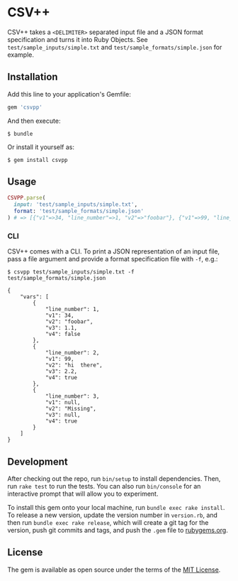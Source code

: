# CSV++

CSV++ takes a `<DELIMITER>` separated input file and a JSON format specification
and turns it into Ruby Objects. See `test/sample_inputs/simple.txt` and
`test/sample_formats/simple.json` for example.

## Installation

Add this line to your application's Gemfile:

```ruby
gem 'csvpp'
```

And then execute:

```
$ bundle
```

Or install it yourself as:

```
$ gem install csvpp
```

## Usage

```ruby
CSVPP.parse(
  input: 'test/sample_inputs/simple.txt',
  format: 'test/sample_formats/simple.json'
) # => [{"v1"=>34, "line_number"=>1, "v2"=>"foobar"}, {"v1"=>99, "line_number"=>2, "v2"=>"hi  there"}]
```

### CLI

CSV++ comes with a CLI. To print a JSON representation of an input file, pass a
file argument and provide a format specification file with `-f`, e.g.:

```
$ csvpp test/sample_inputs/simple.txt -f test/sample_formats/simple.json

{
    "vars": [
        {
            "line_number": 1,
            "v1": 34,
            "v2": "foobar",
            "v3": 1.1,
            "v4": false
        },
        {
            "line_number": 2,
            "v1": 99,
            "v2": "hi  there",
            "v3": 2.2,
            "v4": true
        },
        {
            "line_number": 3,
            "v1": null,
            "v2": "Missing",
            "v3": null,
            "v4": true
        }
    ]
}
```

## Development

After checking out the repo, run `bin/setup` to install dependencies. Then, run
`rake test` to run the tests. You can also run `bin/console` for an interactive
prompt that will allow you to experiment.

To install this gem onto your local machine, run `bundle exec rake install`. To
release a new version, update the version number in `version.rb`, and then run
`bundle exec rake release`, which will create a git tag for the version, push
git commits and tags, and push the `.gem` file to
[rubygems.org](https://rubygems.org).

## License

The gem is available as open source under the terms of the [MIT
License](https://opensource.org/licenses/MIT).
